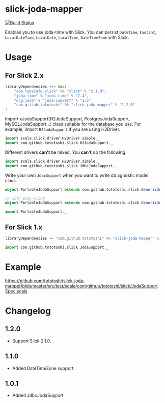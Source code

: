 # slick-joda-mapper

[![Build Status](https://travis-ci.org/tototoshi/slick-joda-mapper.png)](https://travis-ci.org/tototoshi/slick-joda-mapper)

Enables you to use joda-time with Slick.
You can persist `DateTime`, `Instant`, `LocalDateTime`, `LocalDate`, `LocalTime`, `DateTimeZone` with Slick.

# Usage


## For Slick 2.x

```scala
libraryDependencies ++= Seq(
    "com.typesafe.slick" %% "slick" % "2.1.0",
    "joda-time" % "joda-time" % "2.4",
    "org.joda" % "joda-convert" % "1.6",
    "com.github.tototoshi" %% "slick-joda-mapper" % "1.2.0"
)
```

Import xJodaSupport(H2JodaSupport, PostgresJodaSupport, MySQLJodaSupport...) class suitable for the database you use.
For example, import `H2JodaSupport` if you are using H2Driver.

```scala
import scala.slick.driver.H2Driver.simple._
import com.github.tototoshi.slick.H2JodaSupport._
```

Different drivers __can't__ be mixed, You __can't__ do the following.

```scala
import scala.slick.driver.H2Driver.simple._
import com.github.tototoshi.slick.JdbcJodaSupport._
```

Write your own `JdbcSupport` when you want to write db agnostic model class.

```scala
object PortableJodaSupport extends com.github.tototoshi.slick.GenericJodaSupport(yourAbstractDriver)

// with play-slick
object PortableJodaSupport extends com.github.tototoshi.slick.GenericJodaSupport(play.api.db.slick.Config.driver)

import PortableJodaSupport._
```

## For Slick 1.x

```scala
libraryDependencies += "com.github.tototoshi" %% "slick-joda-mapper" % "0.4.1"
```

```scala
import com.github.tototoshi.slick.JodaSupport._
```

# Example


https://github.com/tototoshi/slick-joda-mapper/blob/master/src/test/scala/com/github/tototoshi/slick/JodaSupportSpec.scala


# Changelog

## 1.2.0
 - Support Slick 2.1.0.

## 1.1.0
 - Added DateTimeZone support.

## 1.0.1
 - Added JdbcJodaSupport.
